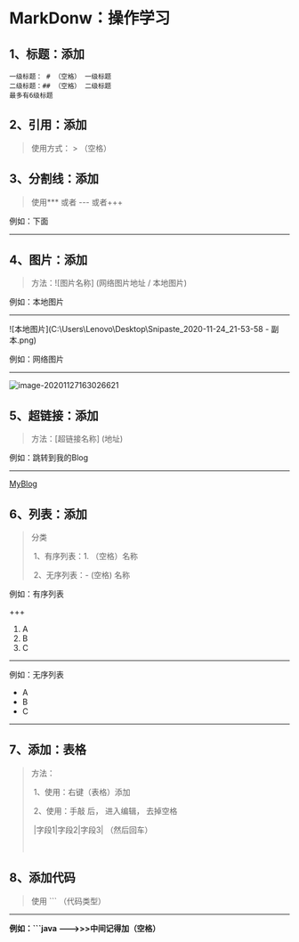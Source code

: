 # MarkDonw：操作学习

## 1、标题：添加

```
一级标题： # （空格） 一级标题
二级标题：## （空格） 二级标题
最多有6级标题
```



## 2、引用：添加

> 使用方式： > （空格）



## 3、分割线：添加

> 使用*** 或者 --- 或者+++



例如：下面

***



## 4、图片：添加

> 方法：![图片名称] (网络图片地址 /  本地图片)



例如：本地图片

***

![本地图片](C:\Users\Lenovo\Desktop\Snipaste_2020-11-24_21-53-58 - 副本.png)



例如：网络图片

---

![image-20201127163026621](https://gitee.com/sheep-are-flying-in-the-sky/my-picture/raw/master/picture2/image-20201127163026621.png)





## 5、超链接：添加

> 方法：[超链接名称] (地址)



例如：跳转到我的Blog

---

[MyBlog](https://www.cnblogs.com/yangzaikongzhongfei/)



## 6、列表：添加

> 分类
>
> ​		1、有序列表：1. （空格）名称
>
> ​		2、无序列表：- (空格) 名称



例如：有序列表

+++



1. A
2. B
3. C



***

例如：无序列表

- A
- B
- C

---



## 7、添加：表格

>方法：
>
>​		1、使用：右键（表格）添加
>
>​		2、使用：手敲 后， 进入编辑， 去掉空格
>
>​								|字段1|字段2|字段3|  （然后回车）
>
>​              
>
>



## 8、添加代码

> 使用 ``` （代码类型）   

---

**例如：```java    								--->>>中间记得加（空格）**



```java

```

